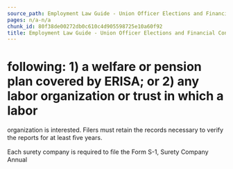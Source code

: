 ```yaml
---
source_path: Employment Law Guide - Union Officer Elections and Financial Controls.md
pages: n/a-n/a
chunk_id: 80f38de00272db0c610c4d905598725e10a60f92
title: Employment Law Guide - Union Officer Elections and Financial Controls
---
```

# following: 1) a welfare or pension plan covered by ERISA; or 2) any labor organization or trust in which a labor

organization is interested. Filers must retain the records necessary to verify the reports for at least ﬁve years.

Each surety company is required to ﬁle the Form S-1, Surety Company Annual
